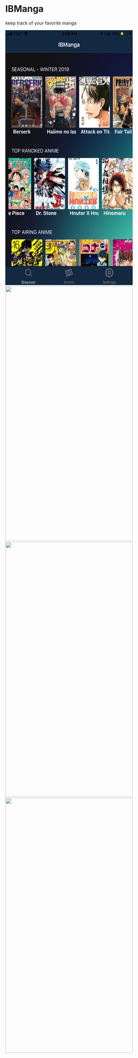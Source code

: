 # IBManga
keep track of your favorite manga

<img src="https://github.com/ibrahim408/IBManga/blob/master/src/img/IBManga.PNG" width="400" height="800" />

<img src="https://github.com/ibrahim408/IBManga/tree/master/src/img/IBManga2.PNG" width="400" height="800" />

<img src="https://github.com/ibrahim408/IBManga/tree/master/src/img/IBManga3.PNG" width="400" height="800" />

<img src="https://github.com/ibrahim408/IBManga/tree/master/src/img/IBManga4.PNG" width="400" height="800" />
